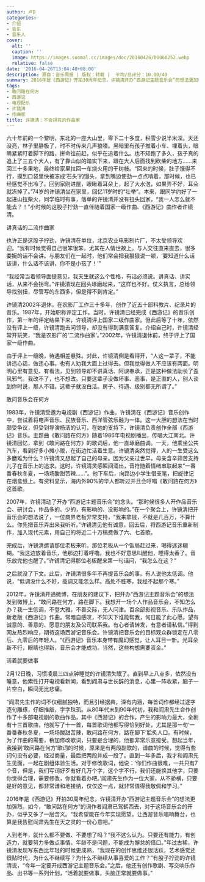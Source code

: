 ```yaml
---
author: 卢D
categories:
- 介绍
- 音乐
- 音乐人
cover:
  alt: ''
  caption: ''
  image: https://images.soomal.cc/images/doc/20160426/00060252.webp
  relative: false
date: '2016-04-26T13:04:40+08:00'
description: 源自：音乐周报 | 版权：转载 |  平均/总评分：10.00/40
summary: 2016年是《西游记》开拍30周年纪念，许镜清开办“西游记主题音乐会”的想法更加强烈。如今，“敢问路在何方”的词作者阎肃已驾鹤西去，对于这场音乐会的开办，似乎又多了一层含义。“我希望能在今年实现愿望，让西游音乐唱响舞台，也算是我告慰阎肃先生在天之灵的一份心意吧。”
tags:
- 敢问路在何方
- 西游记
- 电视配乐
- 许镜清
- 作曲家
title: 许镜清：不会拐弯的作曲家
---
```


六十年前的一个黎明，东北的一座大山里，零下二十多度，积雪少说半米深。天还没亮，林子里静极了，时不时传来几声狼嚎。黑暗里有孩子推着小车、埋着头，眼睛紧紧盯着脚下的路，拼命往前赶，似乎在追着什么。也不知跑了多久，孩子真的追上了三五个大人，有了靠山似的踏实下来，跟在大人后面找到砍柴的地方……来回三十多里地，最终给家里拉回一车烧火用的干树枝。“回来的时候，肚子饿得不行，摸到口袋里快被冻成‘石头’的馒头，拿到嘴边使劲一点点啃着。那时候，也已经感觉不出冷了。回到家刚进屋，眼瞅着耳朵上，起了大水泡，如果弄不好，耳朵就冻掉了。”74岁的许镜清坐在家里，回忆11岁时的“壮举”。本来，跟同学约好了一起进山拉柴火，同学临时有事，落单的许镜清并没有扭头回家，“我一人怎么就不能去？！”小时候的这股子拧劲一直伴随着国家一级作曲、《西游记》曲作者许镜清。

讲真话的二流作曲家

也许正是这股子拧劲，许镜清在单位，北京农业电影制片厂，不太受领导欢迎。“我有时候觉得自己很笨很笨，尤其在人情世故上。与人交往直来直去，很多委婉的话不会讲。与朋友们在一起时，他们常会把我狠狠说一顿，‘要知道什么话该讲，什么话不该讲，你不是小孩了！’”

“我经常当着领导面提意见，我天生就这么个性格，有话必须说。讲真话、讲实话，从来不会拐弯。”许镜清现在回头琢磨起来，“这样也不好。仗义执言，总给领导找别扭，尽管写的东西多，但是得不到肯定。”

许镜清2002年退休，在农影厂工作三十多年，创作了近五十部科教片、纪录片的音乐。1987年，开始职称评定工作。当时，许镜清已经完成《西游记》的音乐创作，第一年的评定结果下来，许镜清评上国家二级作曲家。但此后等了十年，依然没有评上一级，许镜清跑去问领导，却没有得到满意答复。介绍自己时，许镜清经常开玩笑，“我是农影厂的‘二流作曲家’。”2002年，许镜清退休前，终于评上了国家一级作曲。

由于评上一级晚，待遇相差悬殊。对此，许镜清倒是看得开，“人这一辈子，不能讲违心话，做违心事。也有人劝我大面上过得去。但我觉得做人不应该有两面。明明心里有意见、有看法，见到领导却不讲真话、阿谀奉承，正是这种做法助长了歪风邪气。我改不了，也不想改。只要这辈子没做坏事、恶事，是正直的人，别人谈到你时说，那人不错。这辈子就没白活。房子、待遇、级别都无所谓了。”

敢问音乐会在何方

1983年，许镜清受邀为电视剧《西游记》作曲。许镜清在《西游记》音乐创作中，尝试着将电声音乐、民族音乐、西洋管弦乐融为一体。这一大胆的想法在当时颇受争议，但受到导演杨洁的认可，在她的支持下，许镜清负责创作全部《西游记》音乐。主题曲《敢问路在何方》随着1986年电视剧播出，传唱大江南北。许镜清回忆，拿到《敢问路在何方》的歌词后，他一直琢磨曲调。一天，他乘坐公共汽车，看到好多小摊小贩，在街边忙活着生意。许镜清突然觉得，人的一生受这么多磨难为什么？许镜清又想起了自己的母亲。因为父亲过世早，母亲含辛茹苦支持儿子在音乐上的追求。这时，许镜清灵感瞬间涌出，音符随着情绪串联起来“一番番春秋冬夏，一场场酸甜苦辣……”。他下车后，向路边小学生借支笔，把旋律记在烟盒纸上。有资料显示，海内外90%的华人都听过并且会哼唱《敢问路在何方》这首歌。

2007年，许镜清动了开办“西游记主题音乐会”的念头。“那时候很多人开作品音乐会、研讨会，作品多的、少的，有影响的、没影响的。”在一个聚会上，许镜清把开音乐会的想法说了，一位商界老板非常支持，“我来拿钱，不就是几百万，不算什么。你先把音乐弄出来我听听。”许镜清见他有诚意，回去后，将西游记音乐重新制作，加入现代元素，用自己的将近二十万稿费做了六、七首歌。

完成后，许镜清邀请那位老板来听。那位老板从一个饭局赶过来，喝得迷迷糊糊。“我这边放着音乐，他那边打着呼噜。我也不好意思叫醒他，睡得太香了。音乐放完他也醒了。”许镜清记得那位老板醒来第一句话问，“我怎么在这？”

之后就没了下文。此后，许镜清很多年不再提音乐会的事。有人说他太低调。他说，“低调没什么不好，高调又能怎么样。高处不胜寒，我经不起那个寒。”

2012年，许镜清开通微博，在朋友的建议下，把开办“西游记主题音乐会”的想法发到微博上，“敢问路在何方，路在脚下。我想开一场个人作品音乐会，不知怎么办？我一生低调，不登大雅，不善交际，无人问津。百余部影视音乐、乐队作品，新老版《西游记》作曲。常暗自感叹，不知天下谁能帮我，何日能了此心愿。望有诚意的、善意的、愿意的朋友及公司联系我。有心者请转发，有意者请私信。”得到网友热烈响应，期待这场西游记音乐会。许镜清把音乐会的目标观众群锁定在八零后、九零后的年轻人。“《西游记》音乐本身带有魔幻感觉，让人耳目一新。光耳朵新不行，眼睛也得新，音乐会才能成功。当然，这些构想需要资金。”

活着就要做事

2月12日晚，习惯凌晨三四点钟睡觉的许镜清失眠了。直到早上八点多，依然没有睡意，他索性打开电视看新闻，看到阎肃与世长辞的消息，心里一阵收紧，脑子一片空白，瞬间无比悲痛。

“阎肃先生作的词不仅细腻独特，而且引经据典，深有内涵，每首词作都经过逐字逐句雕琢，仔细推敲，字字珠玑。从80年代末到90年代初，我和阎肃先生合作创作了十多部电视剧的歌曲作品，其中《西游记》的合作，产生的影响力最大，全剧有十三首歌曲，他就写了十一首，每首歌词他都写得恰到好处，尤其是那一句‘一番番春秋冬夏，一场场酸甜苦辣，敢问路在何方，路在脚下’脍炙人口。有时候，为了作曲的需要，稍加修改歌词，只要是合理的，他都非常乐意接受。想起当年，我接到‘敢问路在何方’歌词的时候，原来是有两段副歌的，谱曲的时候，觉得有些词句没有必要，经过商量，最后把两段并成一段了。直到一年多后，我才和阎肃先生见面，一起在剧组体验生活。对于修改歌词，他说：‘你们作曲很难，一共只有7个音，但是，我们写词好歹有好几万个字，这个字不行，我们还能换其他字，只要你觉得合理，需要修改，你就看着办吧。’阎肃先生作为一位大家，从不骄横，只要是好的意见，都非常谦和地接纳，仅仅这一点，就非常值得我敬佩和学习。”

2016年是《西游记》开拍30周年纪念，许镜清开办“西游记主题音乐会”的想法更加强烈。如今，“敢问路在何方”的词作者阎肃已驾鹤西去，对于这场音乐会的开办，似乎又多了一层含义。“我希望能在今年实现愿望，让西游音乐唱响舞台，也算是我告慰阎肃先生在天之灵的一份心意吧。”

人到老年，就什么都不要做、不要想了吗？“我不这么认为。只要还有能力，有创造力，就要努力多做点事情。年龄不是问题，不能成为懈怠的借口。”年过古稀，许镜清发现写东西比年轻的时候更成熟，“我现在的创作思维还很活跃，艺术感觉还很贴时代，为什么不继续写？为什么不继续从事喜爱的工作？”有股子拧劲的许镜清说，“今年一定要开成西游记主题音乐会。”之后，他还有创作歌剧、写交响乐作品、出书等一系列计划，“活着就要做事，头脑正常就要做事。”